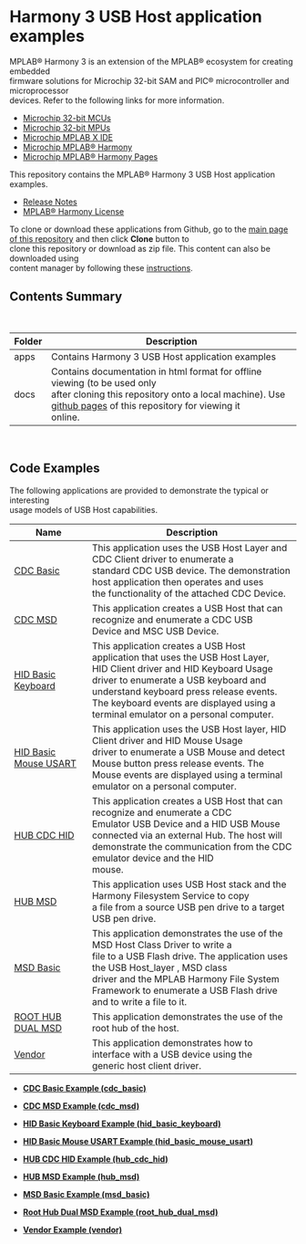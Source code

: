 # Harmony 3 USB Host application examples

MPLAB® Harmony 3 is an extension of the MPLAB® ecosystem for creating embedded<br /> firmware solutions for Microchip 32-bit SAM and PIC® microcontroller and microprocessor<br /> devices. Refer to the following links for more information.

-   [Microchip 32-bit MCUs](https://www.microchip.com/design-centers/32-bit)
-   [Microchip 32-bit MPUs](https://www.microchip.com/design-centers/32-bit-mpus)
-   [Microchip MPLAB X IDE](https://www.microchip.com/mplab/mplab-x-ide)
-   [Microchip MPLAB® Harmony](https://www.microchip.com/mplab/mplab-harmony)
-   [Microchip MPLAB® Harmony Pages](https://microchip-mplab-harmony.github.io/)

This repository contains the MPLAB® Harmony 3 USB Host application examples.

-   [Release Notes](GUID-0D60117D-9807-4F68-A280-D6014447ACB0.md)
-   [MPLAB® Harmony License](GUID-D3EEC4B6-AE45-45D3-ADD0-BF851C2C0CDF.md)

To clone or download these applications from Github, go to the [main page of this repository](https://github.com/Microchip-MPLAB-Harmony/usb_apps_host) and then click **Clone** button to<br /> clone this repository or download as zip file. This content can also be downloaded using<br /> content manager by following these [instructions](https://github.com/Microchip-MPLAB-Harmony/contentmanager/wiki).

## **Contents Summary**

<br />

|Folder|Description|
|------|-----------|
|apps|Contains Harmony 3 USB Host application examples|
|docs|Contains documentation in html format for offline viewing \(to be used only<br /> after cloning this repository onto a local machine\). Use [github pages](https://microchip-mplab-harmony.github.io/usb_apps_host/) of this repository for viewing it<br /> online.|

<br />

## **Code Examples**

The following applications are provided to demonstrate the typical or interesting<br /> usage models of USB Host capabilities.

|Name|Description|
|----|-----------|
|[CDC Basic](GUID-33CDA167-6389-4F4C-8831-2962F864C071.md)|This application uses the USB Host Layer and CDC Client driver to enumerate a<br /> standard CDC USB device. The demonstration host application then operates and uses<br /> the functionality of the attached CDC Device.|
|[CDC MSD](GUID-56031831-AE5D-43EC-8A2A-29478E2C1377.md)|This application creates a USB Host that can recognize and enumerate a CDC USB<br /> Device and MSC USB Device.|
|[HID Basic Keyboard](GUID-561CCF33-8C3B-4A7F-A742-6FA7D15DBD0C.md)|This application creates a USB Host application that uses the USB Host Layer,<br /> HID Client driver and HID Keyboard Usage driver to enumerate a USB keyboard and<br /> understand keyboard press release events. The keyboard events are displayed using a<br /> terminal emulator on a personal computer.|
|[HID Basic Mouse USART](GUID-BFB19243-0DD7-4764-9673-AE5E1971B659.md)|This application uses the USB Host layer, HID Client driver and HID Mouse Usage<br /> driver to enumerate a USB Mouse and detect Mouse button press release events. The<br /> Mouse events are displayed using a terminal emulator on a personal computer.|
|[HUB CDC HID](GUID-3EF64A8C-1650-42DE-90B7-4A1818495A29.md)|This application creates a USB Host that can recognize and enumerate a CDC<br /> Emulator USB Device and a HID USB Mouse connected via an external Hub. The host will<br /> demonstrate the communication from the CDC emulator device and the HID<br /> mouse.|
|[HUB MSD](GUID-B236DF72-8ED4-4ACF-B846-712BBB4090D2.md)|This application uses USB Host stack and the Harmony Filesystem Service to copy<br /> a file from a source USB pen drive to a target USB pen drive.|
|[MSD Basic](GUID-F9D5AB11-B9C2-4E37-A971-FC12A540E307.md)|This application demonstrates the use of the MSD Host Class Driver to write a<br /> file to a USB Flash drive. The application uses the USB Host\_layer , MSD class<br /> driver and the MPLAB Harmony File System Framework to enumerate a USB Flash drive<br /> and to write a file to it.|
|[ROOT HUB DUAL MSD](GUID-99CA2136-314F-430B-8F69-BB1A963654F5.md)|This application demonstrates the use of the root hub of the host.|
|[Vendor](GUID-B4D087ED-51B2-4F4A-9929-A4093E0E1083.md)|This application demonstrates how to interface with a USB device using the<br /> generic host client driver.|

-   **[CDC Basic Example \(cdc\_basic\)](GUID-33CDA167-6389-4F4C-8831-2962F864C071.md)**  

-   **[CDC MSD Example \(cdc\_msd\)](GUID-56031831-AE5D-43EC-8A2A-29478E2C1377.md)**  

-   **[HID Basic Keyboard Example \(hid\_basic\_keyboard\)](GUID-561CCF33-8C3B-4A7F-A742-6FA7D15DBD0C.md)**  

-   **[HID Basic Mouse USART Example \(hid\_basic\_mouse\_usart\)](GUID-BFB19243-0DD7-4764-9673-AE5E1971B659.md)**  

-   **[HUB CDC HID Example \(hub\_cdc\_hid\)](GUID-3EF64A8C-1650-42DE-90B7-4A1818495A29.md)**  

-   **[HUB MSD Example \(hub\_msd\)](GUID-B236DF72-8ED4-4ACF-B846-712BBB4090D2.md)**  

-   **[MSD Basic Example \(msd\_basic\)](GUID-F9D5AB11-B9C2-4E37-A971-FC12A540E307.md)**  

-   **[Root Hub Dual MSD Example \(root\_hub\_dual\_msd\)](GUID-99CA2136-314F-430B-8F69-BB1A963654F5.md)**  

-   **[Vendor Example \(vendor\)](GUID-B4D087ED-51B2-4F4A-9929-A4093E0E1083.md)**  


